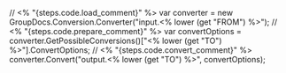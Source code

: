 // <% "{steps.code.load_comment}" %>
        var converter = new GroupDocs.Conversion.Converter("input.<% lower (get "FROM") %>");
        // <% "{steps.code.prepare_comment}" %>
        var convertOptions = converter.GetPossibleConversions()["<% lower (get "TO") %>"].ConvertOptions;
        // <% "{steps.code.convert_comment}" %>
        converter.Convert("output.<% lower (get "TO") %>", convertOptions);
